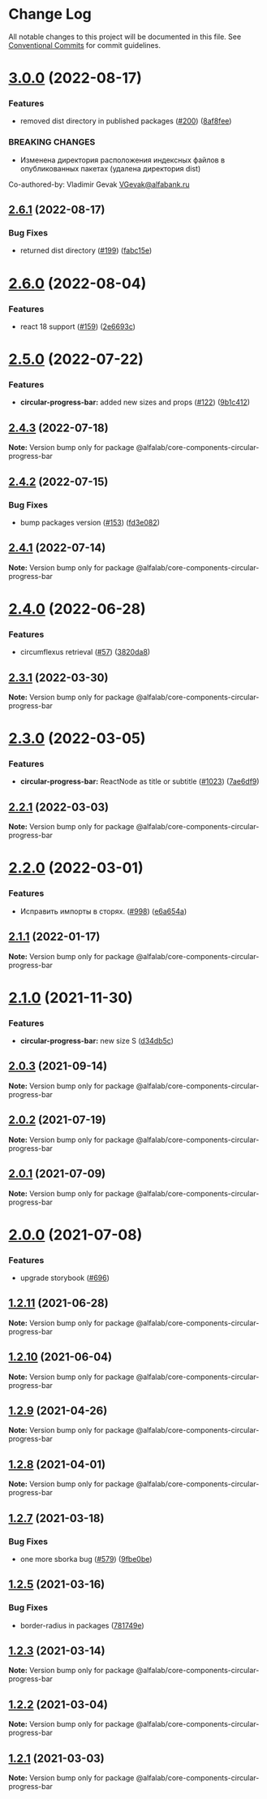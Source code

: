 # Change Log

All notable changes to this project will be documented in this file.
See [Conventional Commits](https://conventionalcommits.org) for commit guidelines.

# [3.0.0](https://github.com/core-ds/core-components/compare/@alfalab/core-components-circular-progress-bar@2.6.1...@alfalab/core-components-circular-progress-bar@3.0.0) (2022-08-17)


### Features

* removed dist directory in published packages ([#200](https://github.com/core-ds/core-components/issues/200)) ([8af8fee](https://github.com/core-ds/core-components/commit/8af8fee53ca0bd19fa2d1ca1422e0df23096e2c8))


### BREAKING CHANGES

* Изменена директория расположения индексных файлов в опубликованных пакетах (удалена
директория dist)

Co-authored-by: Vladimir Gevak <VGevak@alfabank.ru>





## [2.6.1](https://github.com/core-ds/core-components/compare/@alfalab/core-components-circular-progress-bar@2.6.0...@alfalab/core-components-circular-progress-bar@2.6.1) (2022-08-17)


### Bug Fixes

* returned dist directory ([#199](https://github.com/core-ds/core-components/issues/199)) ([fabc15e](https://github.com/core-ds/core-components/commit/fabc15effa1457ca65ec7238206f1b1fc2a2a613))





# [2.6.0](https://github.com/core-ds/core-components/compare/@alfalab/core-components-circular-progress-bar@2.5.0...@alfalab/core-components-circular-progress-bar@2.6.0) (2022-08-04)


### Features

* react 18 support ([#159](https://github.com/core-ds/core-components/issues/159)) ([2e6693c](https://github.com/core-ds/core-components/commit/2e6693c62f534e333aadb7d3fff4ffd78ac84c63))





# [2.5.0](https://github.com/core-ds/core-components/compare/@alfalab/core-components-circular-progress-bar@2.4.3...@alfalab/core-components-circular-progress-bar@2.5.0) (2022-07-22)


### Features

* **circular-progress-bar:** added new sizes and props ([#122](https://github.com/core-ds/core-components/issues/122)) ([9b1c412](https://github.com/core-ds/core-components/commit/9b1c4126aabc516349655a51c6302d6af84aa129))





## [2.4.3](https://github.com/core-ds/core-components/compare/@alfalab/core-components-circular-progress-bar@2.4.2...@alfalab/core-components-circular-progress-bar@2.4.3) (2022-07-18)

**Note:** Version bump only for package @alfalab/core-components-circular-progress-bar





## [2.4.2](https://github.com/core-ds/core-components/compare/@alfalab/core-components-circular-progress-bar@2.4.1...@alfalab/core-components-circular-progress-bar@2.4.2) (2022-07-15)


### Bug Fixes

* bump packages version ([#153](https://github.com/core-ds/core-components/issues/153)) ([fd3e082](https://github.com/core-ds/core-components/commit/fd3e08205672129cdce04e1000c673f2cd9c10da))





## [2.4.1](https://github.com/core-ds/core-components/compare/@alfalab/core-components-circular-progress-bar@2.4.0...@alfalab/core-components-circular-progress-bar@2.4.1) (2022-07-14)

**Note:** Version bump only for package @alfalab/core-components-circular-progress-bar





# [2.4.0](https://github.com/core-ds/core-components/compare/@alfalab/core-components-circular-progress-bar@2.3.4...@alfalab/core-components-circular-progress-bar@2.4.0) (2022-06-28)


### Features

* circumflexus retrieval ([#57](https://github.com/core-ds/core-components/issues/57)) ([3820da8](https://github.com/core-ds/core-components/commit/3820da818bcdcbee6904c648b3e29c3c828fe202))





## [2.3.1](https://github.com/core-ds/core-components/compare/@alfalab/core-components-circular-progress-bar@2.3.0...@alfalab/core-components-circular-progress-bar@2.3.1) (2022-03-30)

**Note:** Version bump only for package @alfalab/core-components-circular-progress-bar





# [2.3.0](https://github.com/core-ds/core-components/compare/@alfalab/core-components-circular-progress-bar@2.2.1...@alfalab/core-components-circular-progress-bar@2.3.0) (2022-03-05)


### Features

* **circular-progress-bar:** ReactNode as title or subtitle ([#1023](https://github.com/core-ds/core-components/issues/1023)) ([7ae6df9](https://github.com/core-ds/core-components/commit/7ae6df9d2e4253f9a94532d155e81032cd96c810))





## [2.2.1](https://github.com/core-ds/core-components/compare/@alfalab/core-components-circular-progress-bar@2.2.0...@alfalab/core-components-circular-progress-bar@2.2.1) (2022-03-03)

**Note:** Version bump only for package @alfalab/core-components-circular-progress-bar





# [2.2.0](https://github.com/core-ds/core-components/compare/@alfalab/core-components-circular-progress-bar@2.1.1...@alfalab/core-components-circular-progress-bar@2.2.0) (2022-03-01)


### Features

* Исправить импорты в сторях. ([#998](https://github.com/core-ds/core-components/issues/998)) ([e6a654a](https://github.com/core-ds/core-components/commit/e6a654a0599451c7d149484cb61d8067eed083b7))





## [2.1.1](https://github.com/core-ds/core-components/compare/@alfalab/core-components-circular-progress-bar@2.1.0...@alfalab/core-components-circular-progress-bar@2.1.1) (2022-01-17)

**Note:** Version bump only for package @alfalab/core-components-circular-progress-bar





# [2.1.0](https://github.com/core-ds/core-components/compare/@alfalab/core-components-circular-progress-bar@2.0.3...@alfalab/core-components-circular-progress-bar@2.1.0) (2021-11-30)


### Features

* **circular-progress-bar:** new size S ([d34db5c](https://github.com/core-ds/core-components/commit/d34db5cca682bc63f948a0dad322604c8044a6b8))





## [2.0.3](https://github.com/core-ds/core-components/compare/@alfalab/core-components-circular-progress-bar@2.0.2...@alfalab/core-components-circular-progress-bar@2.0.3) (2021-09-14)

**Note:** Version bump only for package @alfalab/core-components-circular-progress-bar





## [2.0.2](https://github.com/core-ds/core-components/compare/@alfalab/core-components-circular-progress-bar@2.0.1...@alfalab/core-components-circular-progress-bar@2.0.2) (2021-07-19)

**Note:** Version bump only for package @alfalab/core-components-circular-progress-bar





## [2.0.1](https://github.com/core-ds/core-components/compare/@alfalab/core-components-circular-progress-bar@2.0.0...@alfalab/core-components-circular-progress-bar@2.0.1) (2021-07-09)

**Note:** Version bump only for package @alfalab/core-components-circular-progress-bar





# [2.0.0](https://github.com/core-ds/core-components/compare/@alfalab/core-components-circular-progress-bar@1.2.11...@alfalab/core-components-circular-progress-bar@2.0.0) (2021-07-08)


### Features

* upgrade storybook ([#696](https://github.com/core-ds/core-components/issues/696))

## [1.2.11](https://github.com/core-ds/core-components/compare/@alfalab/core-components-circular-progress-bar@1.2.10...@alfalab/core-components-circular-progress-bar@1.2.11) (2021-06-28)

**Note:** Version bump only for package @alfalab/core-components-circular-progress-bar





## [1.2.10](https://github.com/core-ds/core-components/compare/@alfalab/core-components-circular-progress-bar@1.2.9...@alfalab/core-components-circular-progress-bar@1.2.10) (2021-06-04)

**Note:** Version bump only for package @alfalab/core-components-circular-progress-bar





## [1.2.9](https://github.com/core-ds/core-components/compare/@alfalab/core-components-circular-progress-bar@1.2.8...@alfalab/core-components-circular-progress-bar@1.2.9) (2021-04-26)

**Note:** Version bump only for package @alfalab/core-components-circular-progress-bar





## [1.2.8](https://github.com/core-ds/core-components/compare/@alfalab/core-components-circular-progress-bar@1.2.7...@alfalab/core-components-circular-progress-bar@1.2.8) (2021-04-01)

**Note:** Version bump only for package @alfalab/core-components-circular-progress-bar





## [1.2.7](https://github.com/core-ds/core-components/compare/@alfalab/core-components-circular-progress-bar@1.2.5...@alfalab/core-components-circular-progress-bar@1.2.7) (2021-03-18)


### Bug Fixes

* one more sborka bug ([#579](https://github.com/core-ds/core-components/issues/579)) ([9fbe0be](https://github.com/core-ds/core-components/commit/9fbe0beca56ec5971de78b3f6cda25305b260efc))





## [1.2.5](https://github.com/core-ds/core-components/compare/@alfalab/core-components-circular-progress-bar@1.2.3...@alfalab/core-components-circular-progress-bar@1.2.5) (2021-03-16)


### Bug Fixes

* border-radius in packages ([781749e](https://github.com/core-ds/core-components/commit/781749ef38aefd5a6707ac56d2e297dce9f3e073))





## [1.2.3](https://github.com/core-ds/core-components/compare/@alfalab/core-components-circular-progress-bar@1.2.2...@alfalab/core-components-circular-progress-bar@1.2.3) (2021-03-14)

**Note:** Version bump only for package @alfalab/core-components-circular-progress-bar





## [1.2.2](https://github.com/core-ds/core-components/compare/@alfalab/core-components-circular-progress-bar@1.2.1...@alfalab/core-components-circular-progress-bar@1.2.2) (2021-03-04)

**Note:** Version bump only for package @alfalab/core-components-circular-progress-bar





## [1.2.1](https://github.com/core-ds/core-components/compare/@alfalab/core-components-circular-progress-bar@1.2.0...@alfalab/core-components-circular-progress-bar@1.2.1) (2021-03-03)


**Note:** Version bump only for package @alfalab/core-components-circular-progress-bar
